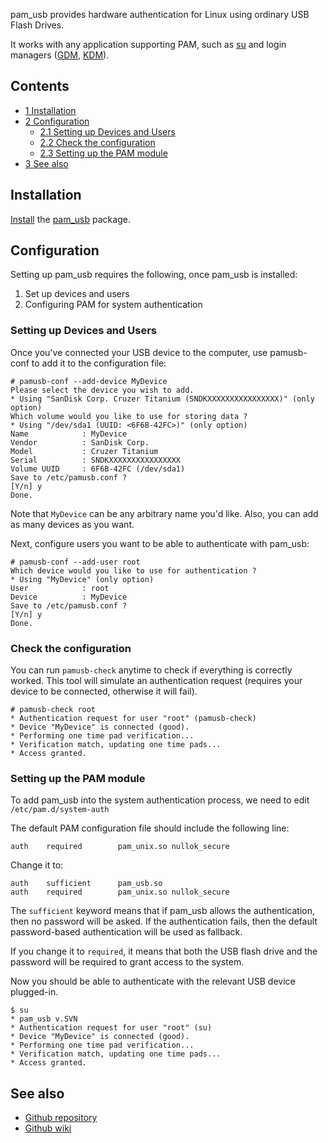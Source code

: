 pam_usb provides hardware authentication for Linux using ordinary USB Flash Drives.

It works with any application supporting PAM, such as [su](/index.php/Su "Su") and login managers ([GDM](/index.php/GDM "GDM"), [KDM](/index.php/KDM "KDM")).

## Contents

*   [1 Installation](#Installation)
*   [2 Configuration](#Configuration)
    *   [2.1 Setting up Devices and Users](#Setting_up_Devices_and_Users)
    *   [2.2 Check the configuration](#Check_the_configuration)
    *   [2.3 Setting up the PAM module](#Setting_up_the_PAM_module)
*   [3 See also](#See_also)

## Installation

[Install](/index.php/Install "Install") the [pam_usb](https://aur.archlinux.org/packages/pam_usb/) package.

## Configuration

Setting up pam_usb requires the following, once pam_usb is installed:

1.  Set up devices and users
2.  Configuring PAM for system authentication

### Setting up Devices and Users

Once you've connected your USB device to the computer, use pamusb-conf to add it to the configuration file:

```
# pamusb-conf --add-device MyDevice
Please select the device you wish to add.
* Using "SanDisk Corp. Cruzer Titanium (SNDKXXXXXXXXXXXXXXXX)" (only option)
Which volume would you like to use for storing data ?
* Using "/dev/sda1 (UUID: <6F6B-42FC>)" (only option)
Name            : MyDevice
Vendor          : SanDisk Corp.
Model           : Cruzer Titanium
Serial          : SNDKXXXXXXXXXXXXXXXX
Volume UUID     : 6F6B-42FC (/dev/sda1)
Save to /etc/pamusb.conf ?
[Y/n] y
Done.

```

Note that `MyDevice` can be any arbitrary name you'd like. Also, you can add as many devices as you want.

Next, configure users you want to be able to authenticate with pam_usb:

```
# pamusb-conf --add-user root      
Which device would you like to use for authentication ?
* Using "MyDevice" (only option)
User            : root
Device          : MyDevice
Save to /etc/pamusb.conf ?
[Y/n] y
Done.

```

### Check the configuration

You can run `pamusb-check` anytime to check if everything is correctly worked. This tool will simulate an authentication request (requires your device to be connected, otherwise it will fail).

```
# pamusb-check root
* Authentication request for user "root" (pamusb-check)
* Device "MyDevice" is connected (good).
* Performing one time pad verification...
* Verification match, updating one time pads...
* Access granted.

```

### Setting up the PAM module

To add pam_usb into the system authentication process, we need to edit `/etc/pam.d/system-auth`

The default PAM configuration file should include the following line:

```
auth    required        pam_unix.so nullok_secure

```

Change it to:

```
auth    sufficient      pam_usb.so
auth    required        pam_unix.so nullok_secure

```

The `sufficient` keyword means that if pam_usb allows the authentication, then no password will be asked. If the authentication fails, then the default password-based authentication will be used as fallback.

If you change it to `required`, it means that both the USB flash drive and the password will be required to grant access to the system.

Now you should be able to authenticate with the relevant USB device plugged-in.

```
$ su
* pam_usb v.SVN
* Authentication request for user "root" (su)
* Device "MyDevice" is connected (good).
* Performing one time pad verification...
* Verification match, updating one time pads...
* Access granted.

```

## See also

*   [Github repository](https://github.com/aluzzardi/pam_usb)
*   [Github wiki](https://github.com/neovim/neovim/wiki)